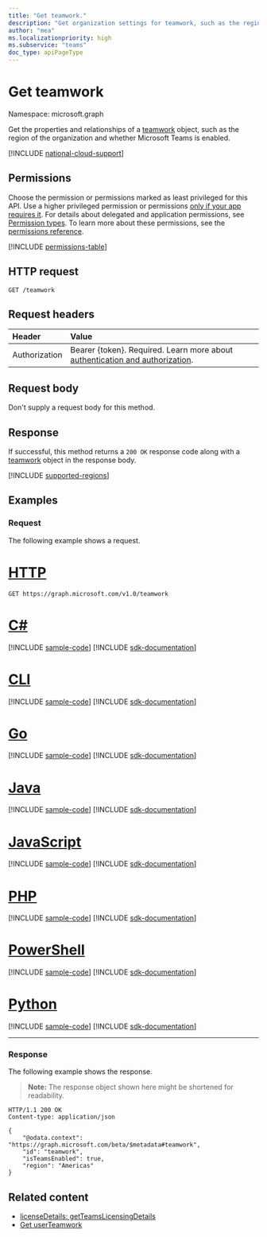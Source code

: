 ```yaml
---
title: "Get teamwork."
description: "Get organization settings for teamwork, such as the region of the organization and the Microsoft Teams enablement status."
author: "mea"
ms.localizationpriority: high
ms.subservice: "teams"
doc_type: apiPageType
---
```


# Get teamwork

Namespace: microsoft.graph

Get the properties and relationships of a [teamwork](../resources/teamwork.md) object, such as the region of the organization and whether Microsoft Teams is enabled.

[!INCLUDE [national-cloud-support](../../includes/all-clouds.md)]

## Permissions

Choose the permission or permissions marked as least privileged for this API. Use a higher privileged permission or permissions [only if your app requires it](/graph/permissions-overview#best-practices-for-using-microsoft-graph-permissions). For details about delegated and application permissions, see [Permission types](/graph/permissions-overview#permission-types). To learn more about these permissions, see the [permissions reference](/graph/permissions-reference).

<!-- { "blockType": "permissions", "name": "teamwork_get" } -->
[!INCLUDE [permissions-table](../includes/permissions/teamwork-get-permissions.md)]

## HTTP request
<!-- { "blockType": "ignored" } -->
```http
GET /teamwork
```

## Request headers

| Header           | Value                      |
| :--------------- | :------------------------- |
|Authorization|Bearer {token}. Required. Learn more about [authentication and authorization](/graph/auth/auth-concepts).|

## Request body

Don't supply a request body for this method.

## Response

If successful, this method returns a `200 OK` response code along with a [teamwork](../resources/teamwork.md) object in the response body.

[!INCLUDE [supported-regions](../../includes/teamwork-supported-regions.md)]

## Examples

### Request

The following example shows a request.

# [HTTP](#tab/http)
<!-- {
  "blockType": "request",
  "name": "get_teamworkSettings_for_organization",
}-->

```msgraph-interactive
GET https://graph.microsoft.com/v1.0/teamwork
```

# [C#](#tab/csharp)
[!INCLUDE [sample-code](../includes/snippets/csharp/get-teamworksettings-for-organization-csharp-snippets.md)]
[!INCLUDE [sdk-documentation](../includes/snippets/snippets-sdk-documentation-link.md)]

# [CLI](#tab/cli)
[!INCLUDE [sample-code](../includes/snippets/cli/get-teamworksettings-for-organization-cli-snippets.md)]
[!INCLUDE [sdk-documentation](../includes/snippets/snippets-sdk-documentation-link.md)]

# [Go](#tab/go)
[!INCLUDE [sample-code](../includes/snippets/go/get-teamworksettings-for-organization-go-snippets.md)]
[!INCLUDE [sdk-documentation](../includes/snippets/snippets-sdk-documentation-link.md)]

# [Java](#tab/java)
[!INCLUDE [sample-code](../includes/snippets/java/get-teamworksettings-for-organization-java-snippets.md)]
[!INCLUDE [sdk-documentation](../includes/snippets/snippets-sdk-documentation-link.md)]

# [JavaScript](#tab/javascript)
[!INCLUDE [sample-code](../includes/snippets/javascript/get-teamworksettings-for-organization-javascript-snippets.md)]
[!INCLUDE [sdk-documentation](../includes/snippets/snippets-sdk-documentation-link.md)]

# [PHP](#tab/php)
[!INCLUDE [sample-code](../includes/snippets/php/get-teamworksettings-for-organization-php-snippets.md)]
[!INCLUDE [sdk-documentation](../includes/snippets/snippets-sdk-documentation-link.md)]

# [PowerShell](#tab/powershell)
[!INCLUDE [sample-code](../includes/snippets/powershell/get-teamworksettings-for-organization-powershell-snippets.md)]
[!INCLUDE [sdk-documentation](../includes/snippets/snippets-sdk-documentation-link.md)]

# [Python](#tab/python)
[!INCLUDE [sample-code](../includes/snippets/python/get-teamworksettings-for-organization-python-snippets.md)]
[!INCLUDE [sdk-documentation](../includes/snippets/snippets-sdk-documentation-link.md)]

---

### Response

The following example shows the response.

>**Note:** The response object shown here might be shortened for readability.

<!-- {
  "blockType": "response",
  "truncated": true,
  "@odata.type": "microsoft.graph.teamwork"
} -->

```http
HTTP/1.1 200 OK
Content-type: application/json

{
    "@odata.context": "https://graph.microsoft.com/beta/$metadata#teamwork",
    "id": "teamwork",
    "isTeamsEnabled": true,
    "region": "Americas"
}
```

## Related content

- [licenseDetails: getTeamsLicensingDetails](licenseDetails-getteamslicensingdetails.md)
- [Get userTeamwork](userteamwork-get.md)
